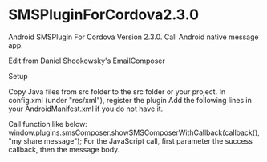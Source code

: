 SMSPluginForCordova2.3.0
========================

Android SMSPlugin For Cordova Version 2.3.0. Call Android native message app.

Edit from Daniel Shookowsky's EmailComposer

Setup

Copy Java files from src folder to the src folder or your project.
In config.xml (under "res/xml"), register the plugin <plugin name="SMSComposer" value="com.companyname.projectname.SMSComposer" /> 
Add the following lines in your AndroidManifest.xml if you do not have it.

<!-- Additional permission for SMSComposer plugin -->
<uses-permission android:name="android.permission.SEND_SMS"/>

Call function like below:
window.plugins.smsComposer.showSMSComposerWithCallback(callback(),"my share message");
For the JavaScript call, first parameter the success callback, then the message body. 
